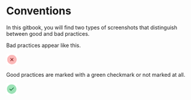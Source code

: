 # Conventions

In this gitbook, you will find two types of screenshots that distinguish between good and bad practices.

Bad practices appear like this.

![](.gitbook/assets/bad.png)

Good practices are marked with a green checkmark or not marked at all.

![](.gitbook/assets/good.png)

